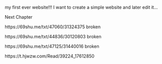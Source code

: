  my first ever website!!!
I want to create a simple website and later edit it... 





Next Chapter
<p>https://69shu.me/txt/47060/31324375 broken </p>
<p>https://69shu.me/txt/44836/30120803 broken </p>
<p>https://69shu.me/txt/47125/31440016 broken </p>

<p>https://t.hjwzw.com/Read/39224_17612850</p>
